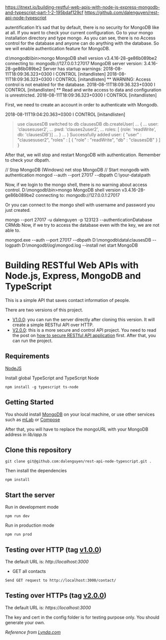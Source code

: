 https://itnext.io/building-restful-web-apis-with-node-js-express-mongodb-and-typescript-part-1-2-195bdaf129cf
https://github.com/dalenguyen/rest-api-node-typescript

autentification
It’s sad that by default, there is no security for MongoDB like at all. 
If you want to check your current configuration. Go to your mongo installation directory and type mongo.
As you can see, there is no Access control for the database and anyone can do anything with the database. So we will enable authentication feature for MongoDB.

d:\mongodb\bin>mongo
MongoDB shell version v3.4.16-28-ge86b089be2
connecting to: mongodb://127.0.0.1:27017
MongoDB server version: 3.4.16-28-ge86b089be2
Server has startup warnings:
2018-08-11T18:09:36.323+0300 I CONTROL  [initandlisten]
2018-08-11T18:09:36.323+0300 I CONTROL  [initandlisten] ** WARNING: Access control is not enabled for the database.
2018-08-11T18:09:36.323+0300 I CONTROL  [initandlisten] **          Read and write access to data and configuration is unrestricted.
2018-08-11T18:09:36.323+0300 I CONTROL  [initandlisten]

First, we need to create an account in order to authenticate with Mongodb.

2018-08-11T19:04:20.363+0300 I CONTROL  [initandlisten]
> use clausesDB
switched to db clausesDB
> db.createUser(
... {
... user: 'clausesuser2',
... pwd: 'clauses2user2',
... roles: [ {role: 'readWrite', db: 'clausesDB'}]
... }
... )
Successfully added user: {
        "user" : "clausesuser2",
        "roles" : [
                {
                        "role" : "readWrite",
                        "db" : "clausesDB"
                }
        ]
}
    
After that, we will stop and restart MongoDB with authentication. Remember to check your dbpath.

// Stop MongoDB (Windows)
net stop MongoDB
// Start mongodb with authentication
mongod --auth --port 27017 --dbpath C:\your-data\path

Now, if we login to the mongo shell, there is no warning about access control.
D:\mongodb\bin>mongo
MongoDB shell version v3.4.16-28-ge86b089be2
connecting to: mongodb://127.0.0.1:27017

Or you can connect to the mongo shell with username and password you just created.

mongo --port 27017 -u dalenguyen -p 123123  --authenticationDatabase CRMdb
Now, if we try to access the database even with the key, we are not able to.



mongod.exe --auth --port 27017 --dbpath D:\mongodb\data\clausesDB --logpath D:\mongodb\log\mongod.log --install
net start MongoDB



# Building RESTful Web APIs with Node.js, Express, MongoDB and TypeScript

This is a simple API that saves contact information of people. 

There are two versions of this project. 

- [V1.0.0](https://github.com/dalenguyen/rest-api-node-typescript/tree/v1.0.0): you can run the server directly after cloning this version. It will create a simple RESTful API over HTTP. 
- [V2.0.0](https://github.com/dalenguyen/rest-api-node-typescript/tree/v2.0.0): this is a more secure and control API project. You need to read the post on [how to secure RESTful API application](https://itnext.io/building-restful-web-apis-with-node-js-express-mongodb-and-typescript-part-5-a80e5a7f03db) first. After that, you can run the project.

## Requirements

[NodeJS](https://nodejs.org/en/)

Install global TypeScript and TypeScript Node

```
npm install -g typescript ts-node
```

## Getting Started

You should install [MongoDB](https://docs.mongodb.com/manual/administration/install-community/) on your local machine, or use other services such as [mLab](https://mlab.com/) or [Compose](https://www.compose.com/compare/mongodb)

After that, you will have to replace the mongoURL with your MongoDB address in *lib/app.ts*

## Clone this repository

```
git clone git@github.com:dalenguyen/rest-api-node-typescript.git .
```

Then install the dependencies

```
npm install
```

## Start the server

Run in development mode

```
npm run dev
```

Run in production mode 

```
npm run prod
```

## Testing over HTTP (tag [v1.0.0](https://github.com/dalenguyen/rest-api-node-typescript/tree/v1.0.0))

The default URL is: *http://localhost:3000*

+ GET all contacts

```
Send GET request to http://localhost:3000/contact/
```

## Testing over HTTPs (tag [v2.0.0](https://github.com/dalenguyen/rest-api-node-typescript/tree/v1.0.0))

The default URL is: *https://localhost:3000*

The key and cert in the config folder is for testing purpose only. You should generate your own.

*Reference from [Lynda.com](https://www.lynda.com/Node-js-tutorials/Next-steps/633869/671263-4.html)*